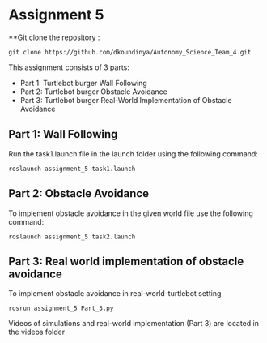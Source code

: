 # Assignment 5

**Git clone the repository :

`git clone https://github.com/dkoundinya/Autonomy_Science_Team_4.git `


This assignment consists of 3 parts:

  - Part 1: Turtlebot burger Wall Following
  - Part 2: Turtlebot burger Obstacle Avoidance
  - Part 3: Turtlebot burger Real-World Implementation of Obstacle Avoidance

## Part 1: Wall Following

Run the task1.launch file in the launch folder using the following command:

`roslaunch assignment_5 task1.launch`


## Part 2: Obstacle Avoidance

  To implement obstacle avoidance in the given world file use the following command:

`roslaunch assignment_5 task2.launch`


## Part 3: Real world implementation of obstacle avoidance
To implement obstacle avoidance in real-world-turtlebot setting

`rosrun assignment_5 Part_3.py`

Videos of simulations and real-world implementation (Part 3) are located in the videos folder
